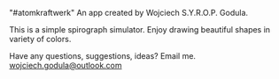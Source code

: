 "#atomkraftwerk"
An app created by Wojciech S.Y.R.O.P. Godula.

This is a simple spirograph simulator. Enjoy drawing beautiful shapes in variety of colors.


Have any questions, suggestions, ideas? Email me.
wojciech.godula@outlook.com

